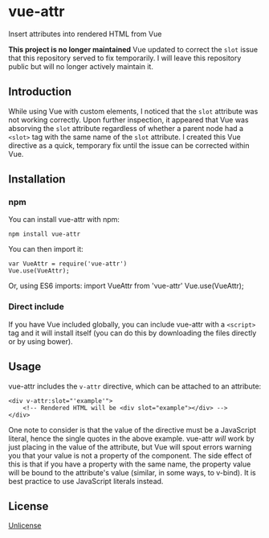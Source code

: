 # vue-attr
Insert attributes into rendered HTML from Vue

**This project is no longer maintained**
Vue updated to correct  the ```slot``` issue that this repository served to fix temporarily. I will leave this repository public but will no longer actively maintain it.

## Introduction
While using Vue with custom elements, I noticed that the ```slot``` attribute was not working correctly. Upon further inspection, it appeared that Vue was absorving the ```slot``` attribute regardless of whether a parent node had a ```<slot>``` tag with the same name of the ```slot``` attribute. I created this Vue directive as a quick, temporary fix until the issue can be corrected within Vue.

## Installation

### npm
You can install vue-attr with npm:

    npm install vue-attr

You can then import it:

    var VueAttr = require('vue-attr')
    Vue.use(VueAttr);

Or, using ES6 imports:
    import VueAttr from 'vue-attr'
    Vue.use(VueAttr);

### Direct include
If you have Vue included globally, you can include vue-attr with a ```<script>``` tag and it will install itself (you can do this by downloading the files directly or by using bower).

## Usage
vue-attr includes the ```v-attr``` directive, which can be attached to an attribute:

    <div v-attr:slot="'example'">
        <!-- Rendered HTML will be <div slot="example"></div> -->
    </div>

One note to consider is that the value of the directive must be a JavaScript literal, hence the single quotes in the above example. vue-attr *will* work by just placing in the value of the attribute, but Vue will spout errors warning you that your value is not a property of the component. The side effect of this is that if you have a property with the same name, the property value will be bound to the attribute's value (similar, in some ways, to v-bind). It is best practice to use JavaScript literals instead.

## License
[Unlicense](http://unlicense.org/)
